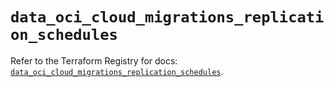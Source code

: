 # `data_oci_cloud_migrations_replication_schedules`

Refer to the Terraform Registry for docs: [`data_oci_cloud_migrations_replication_schedules`](https://registry.terraform.io/providers/oracle/oci/6.18.0/docs/data-sources/cloud_migrations_replication_schedules).
